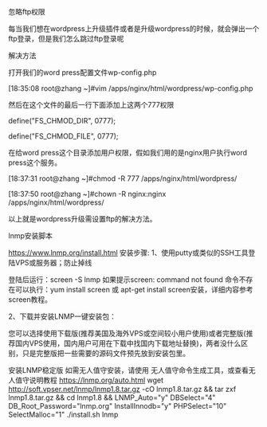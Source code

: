 忽略ftp权限

每当我们想在wordpress上升级插件或者是升级wordpress的时候，就会弹出一个ftp登录，但是我们怎么跳过ftp登录呢

解决方法

打开我们的word press配置文件wp-config.php



[18:35:08 root@zhang ~]#vim /apps/nginx/html/wordpress/wp-config.php

然后在这个文件的最后一行下面添加上这两个777权限



define("FS_CHMOD_DIR", 0777);

define("FS_CHMOD_FILE", 0777);

在给word press这个目录添加用户权限，假如我们用的是nginx用户执行word press这个服务。


[18:37:31 root@zhang ~]#chmod -R 777 /apps/nginx/html/wordpress/

[18:37:50 root@zhang ~]#chown -R nginx:nginx /apps/nginx/html/wordpress/

以上就是wordpress升级需设置ftp的解决方法。

lnmp安装脚本

https://www.lnmp.org/install.html
安装步骤:
1、使用putty或类似的SSH工具登陆VPS或服务器；防止掉线

登陆后运行：screen -S lnmp
如果提示screen: command not found 命令不存在可以执行：yum install screen 或 apt-get install screen安装，详细内容参考screen教程。

2、下载并安装LNMP一键安装包：

您可以选择使用下载版(推荐美国及海外VPS或空间较小用户使用)或者完整版(推荐国内VPS使用，国内用户可用在下载中找国内下载地址替换)，两者没什么区别，只是完整版把一些需要的源码文件预先放到安装包里。

安装LNMP稳定版
如需无人值守安装，请使用 无人值守命令生成工具，或查看无人值守说明教程
https://lnmp.org/auto.html
wget http://soft.vpser.net/lnmp/lnmp1.8.tar.gz -cO lnmp1.8.tar.gz && tar zxf lnmp1.8.tar.gz && cd lnmp1.8 && LNMP_Auto="y" DBSelect="4" DB_Root_Password="lnmp.org" InstallInnodb="y" PHPSelect="10" SelectMalloc="1" ./install.sh lnmp


